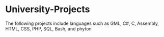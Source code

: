 # University-Projects

The following projects include languages such as GML, C#, C, Assembly, HTML, CSS, PHP, SQL, Bash, and phyton
